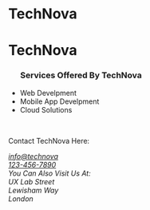 # TechNova
<html>
<head>
    <title>www.technova.com</title>
</head>
<body>
    <h1>TechNova</h1>
</body>
</html>

<ul>
    <h3>Services Offered By TechNova</h3>
        <li>Web Develpment</li>
        <li>Mobile App Develpment</li>
        <li>Cloud Solutions</li>
    </ul><br />

<p>Contact TechNova Here:</p>

<address>
    <a href="mailto:info@technova.com">info@technova</a><br/>
    <a href="tel:+123-456-7890">123-456-7890</a><br/>
    You Can Also Visit Us At:<br />
    UX Lab Street<br />
    Lewisham Way<br />
    London<br />
</address>
